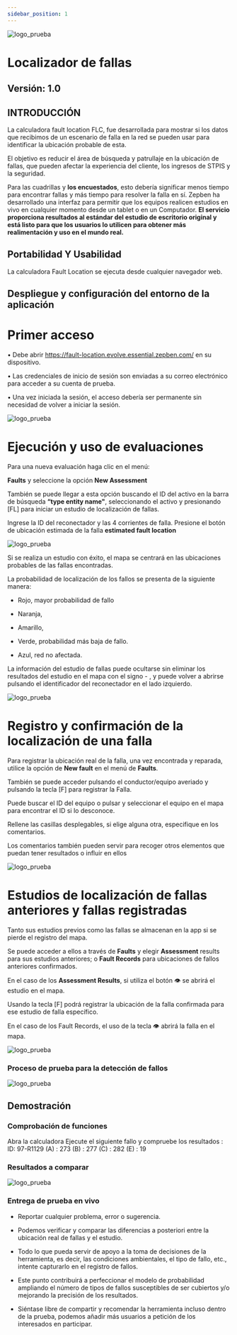 ```yaml
---
sidebar_position: 1
---
```



![logo_prueba](logogitud.png "logo GITUD")

# Localizador de fallas

## Versión: 1.0

## INTRODUCCIÓN

La calculadora fault location FLC, fue desarrollada para mostrar si los datos que recibimos de un escenario de falla en la red se pueden usar para identificar la ubicación probable de esta.

El objetivo es reducir el área de búsqueda y patrullaje en la ubicación de fallas, que pueden afectar la experiencia del cliente, los ingresos de STPIS y la seguridad.

Para las cuadrillas y **los encuestados**, esto debería significar menos tiempo para encontrar fallas y más tiempo para resolver la falla en sí.
Zepben ha desarrollado una interfaz para permitir que los equipos realicen estudios en vivo en cualquier momento desde un tablet o en un Computador.
**El servicio proporciona resultados al estándar del estudio de escritorio original y está listo para que los usuarios lo utilicen para obtener más realimentación y uso en el mundo real.**

## Portabilidad Y Usabilidad

La calculadora Fault Location se ejecuta desde cualquier navegador web.

## Despliegue y configuración del entorno de la aplicación

# Primer acceso

• Debe abrir <https://fault-location.evolve.essential.zepben.com/> en su dispositivo.

• Las credenciales de inicio de sesión son enviadas a su correo electrónico para acceder a su cuenta de prueba.

• Una vez iniciada la sesión, el acceso debería ser permanente sin necesidad de volver a iniciar la sesión.

![logo_prueba](zepben_welcome.png "pantalla welcome")

# Ejecución y uso de evaluaciones

Para una nueva evaluación haga clic en el menú:

**Faults** y seleccione la opción **New Assessment**

También se puede llegar a esta opción buscando el ID del activo en la barra de búsqueda **“type entity name"**, seleccionando el activo y presionando [FL] para iniciar un estudio de localización de fallas.

Ingrese la ID del reconectador y las 4 corrientes de falla.
Presione el botón de ubicación estimada de la falla **estimated fault location**

![logo_prueba](estimated_fault.png "Estimated Fault")

Si se realiza un estudio con éxito, el mapa se centrará en las ubicaciones probables de las fallas encontradas.

La probabilidad de localización de los fallos se presenta de la siguiente manera:

* Rojo, mayor probabilidad de fallo

* Naranja,

* Amarillo,

* Verde, probabilidad más baja de fallo.

* Azul, red no afectada.

La información del estudio de fallas puede ocultarse sin eliminar los resultados del estudio en el mapa con el signo  - , y puede volver a abrirse pulsando el identificador del reconectador en el lado izquierdo.

![logo_prueba](pantalla_fallas.png "Pantalla fallas")

# Registro y confirmación de la localización de una falla

Para registrar la ubicación real de la falla, una vez encontrada y reparada, utilice la opción de **New fault** en el menú de **Faults**.

También se puede acceder pulsando el conductor/equipo averiado y pulsando la tecla [F] para registrar la Falla.

Puede buscar el ID del equipo o pulsar y seleccionar el equipo en el mapa para encontrar el ID si lo desconoce.

Rellene las casillas desplegables, si elige alguna otra, especifique en los comentarios.

Los comentarios también pueden servir para recoger otros elementos que puedan tener resultados o influir en ellos

![logo_prueba](registro_fallas.png "Registro fallas")

# Estudios de localización de fallas anteriores y fallas registradas

Tanto sus estudios previos como las fallas se almacenan en la app si se pierde el registro del mapa.

Se puede acceder a ellos a través de **Faults** y elegir **Assessment** results para sus estudios anteriores; o **Fault Records** para ubicaciones de fallos anteriores confirmados.

En el caso de los **Assessment Results**, si utiliza el botón 👁 se abrirá el estudio en el mapa.

Usando la tecla [F] podrá registrar la ubicación de la falla confirmada para ese estudio de falla específico.

En el caso de los Fault Records, el uso de la tecla 👁 abrirá la falla en el mapa.

![logo_prueba](fallas_anteriores.png "Fallas anteriores")

### Proceso de prueba para la detección de fallos

![logo_prueba](diagrama.png "Diagrama de flujo")

## Demostración

### Comprobación de funciones

Abra la calculadora
Ejecute el siguiente fallo y compruebe los resultados :
ID: 97-R1129
(A) : 273
(B) : 277
(C) : 282
(E) : 19

### Resultados a comparar

![logo_prueba](resultados_comparar.png "Resultados")

### Entrega de prueba en vivo

* Reportar cualquier problema, error o sugerencia.

* Podemos verificar y comparar las diferencias a posteriori entre la ubicación real de fallas y el estudio.

* Todo lo que pueda servir de apoyo a la toma de decisiones de la herramienta, es decir, las condiciones ambientales, el tipo de fallo, etc., intente capturarlo en el registro de fallos.

* Este punto contribuirá a perfeccionar el modelo de probabilidad ampliando el número de tipos de fallos susceptibles de ser cubiertos y/o mejorando la precisión de los resultados.

* Siéntase libre de compartir y recomendar la herramienta incluso dentro de la prueba, podemos añadir más usuarios a petición de los interesados en participar.
